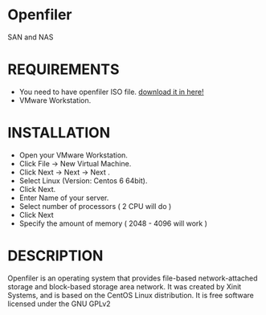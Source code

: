 # Openfiler
SAN and NAS

# REQUIREMENTS
  - You need to have openfiler ISO file. [download it in here!](https://downloads.sourceforge.net/project/openfiler/openfiler-distribution-iso-2.99-x64/openfileresa-2.99.1-x86_64-disc1.iso)
  - VMware Workstation.

# INSTALLATION
  - Open your VMware Workstation.
  - Click File -> New Virtual Machine.
  - Click Next -> Next -> Next .
  - Select Linux (Version: Centos 6 64bit).
  - Click Next.
  - Enter Name of your server.
  - Select number of processors ( 2 CPU will do )
  - Click Next
  - Specify the amount of memory ( 2048 - 4096 will work )
  
 


# DESCRIPTION

Openfiler is an operating system that provides file-based network-attached storage and block-based storage area network. It was created by Xinit Systems, and is based on the CentOS Linux distribution. It is free software licensed under the GNU GPLv2
